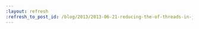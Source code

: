 ```yaml
---
:layout: refresh
:refresh_to_post_id: /blog/2013/2013-06-21-reducing-the-of-threads-in-jenkins-ssh-slaves
---
```

